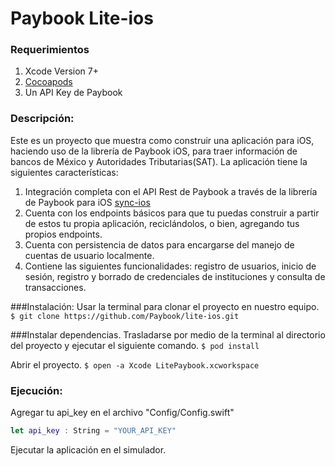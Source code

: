 # Paybook Lite-ios

### Requerimientos

1. Xcode Version 7+
2. [Cocoapods](https://cocoapods.org) 
3. Un API Key de Paybook

### Descripción:

Este es un proyecto que muestra como construir una aplicación para iOS, haciendo uso de la librería de Paybook iOS, para traer información de bancos de México y Autoridades Tributarias(SAT). La aplicación tiene la siguientes características:

1. Integración completa con el API Rest de Paybook a través de la librería de Paybook para iOS [sync-ios](https://github.com/Paybook/sync-ios)
2. Cuenta con los endpoints básicos para que tu puedas construir a partir de estos tu propia aplicación, reciclándolos, o bien, agregando tus propios endpoints.
3. Cuenta con persistencia de datos para encargarse del manejo de cuentas de usuario localmente. 
4. Contiene las siguientes funcionalidades: registro de usuarios, inicio de sesión, registro y borrado de credenciales de instituciones y consulta de transacciones.



###Instalación:
Usar la terminal para clonar el proyecto en nuestro equipo.
`$ git clone https://github.com/Paybook/lite-ios.git`

###Instalar dependencias.
Trasladarse por medio de la terminal al directorio del proyecto y ejecutar el siguiente comando.
```$ pod install```

Abrir el proyecto.
```$ open -a Xcode LitePaybook.xcworkspace```


### Ejecución:

Agregar tu api_key en el archivo "Config/Config.swift" 

```swift
let api_key : String = "YOUR_API_KEY"
```

Ejecutar la aplicación en el simulador.
